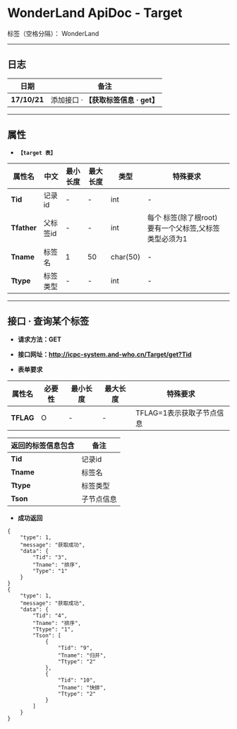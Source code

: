 ﻿# WonderLand ApiDoc - Target

标签（空格分隔）： WonderLand

---

## **日志**

| 日期         | 备注  
| ------------ | ------
| **17/10/21** | 添加接口 · **【获取标签信息 · get】**



---

## **属性**

- **`【target 表】`**

| 属性名       | 中文     | 最小长度  | 最大长度 | 类型      | 特殊要求
| ------------| ------   | -------- | -------- | ---------| --------
| **Tid**     | 记录id    | -        | -        | int      | - 
| **Tfather** | 父标签id  | -        | -        | int      | 每个 标签(除了根root) 要有一个父标签,父标签类型必须为1                     
| **Tname**   | 标签名    | 1        | 50       | char(50) | - 
| **Ttype**   | 标签类型  | -        | -        | int      | -          


---

## **接口 · 查询某个标签**

- **请求方法：GET**
- **接口网址：http://icpc-system.and-who.cn/Target/get?Tid**

- **表单要求**

| 属性名        | 必要性 | 最小长度 | 最大长度 | 特殊要求
| ------------- | ------ | -------- | -------- | --------
| **TFLAG**     | O      | - 		| - 	   |TFLAG=1表示获取子节点信息

| **返回的标签信息包含** | 备注
| ---------------------- | ----
| **Tid**				 | 记录id
| **Tname**              | 标签名
| **Ttype**				 | 标签类型
| **Tson**               | 子节点信息


- **成功返回**
```
{
	"type": 1,
	"message": "获取成功",
	"data": {
		"Tid": "3",
		"Tname": "排序",
		"Type": "1"
	}
}
{
	"type": 1,
	"message": "获取成功",
	"data": {
		"Tid": "4",
		"Tname": "排序",
		"Ttype": "1",
		"Tson": [
			{
				"Tid": "9",
				"Tname": "归并",
				"Ttype": "2"
			},
			{
				"Tid": "10",
				"Tname": "快排",
				"Ttype": "2"
			}
		]
	}
}
```


